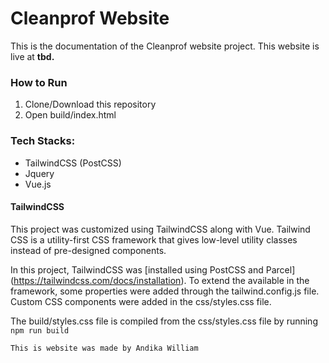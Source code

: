 
# Cleanprof Website

This is the documentation of the Cleanprof website project. 
This website is live at **tbd.**

### How to Run
1. Clone/Download this repository
2. Open build/index.html

### Tech Stacks:
- TailwindCSS (PostCSS)
- Jquery
- Vue.js

#### TailwindCSS
This project was customized using TailwindCSS along with Vue. Tailwind CSS is a 
utility-first CSS framework that gives low-level utility classes instead of 
pre-designed components. 

In this project, TailwindCSS was [installed using PostCSS and Parcel] (https://tailwindcss.com/docs/installation).
To extend the available in the framework, some properties were added through the tailwind.config.js file.
Custom CSS components were added in the css/styles.css file.

The build/styles.css file is compiled from the css/styles.css file by running 
```npm run build``` 

```
This is website was made by Andika William
```